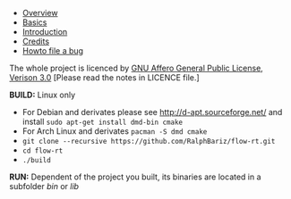 * [Overview](doc/overview.md)
* [Basics](doc/basics.md)
* [Introduction](doc/introduction.md)
* [Credits](doc/credits.md)
* [Howto file a bug](doc/howto_bug.md)

The whole project is licenced by [GNU Affero General Public License, Verison 3.0](https://github.com/RalphBariz/FLOW/blob/master/LICENSE) [Please read the notes in LICENCE file.]

**BUILD:**
Linux only
* For Debian and derivates please see http://d-apt.sourceforge.net/ and install `sudo apt-get install dmd-bin cmake`
* For Arch Linux and derivates `pacman -S dmd cmake`
* `git clone --recursive https://github.com/RalphBariz/flow-rt.git`
* `cd flow-rt`
* `./build`

**RUN:**
Dependent of the project you built, its binaries are located in a subfolder *bin* or *lib*
